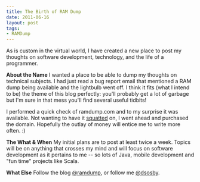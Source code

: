 ```yaml
---
title: The Birth of RAM Dump
date: 2011-06-16
layout: post
tags:
- RAMDump
---
```


As is custom in the virtual world, I have created a new place to post my thoughts on software development, technology, and the life of a programmer.

<b>About the Name</b>
I wanted a place to be able to dump my thoughts on technical subjects. I had just read a bug report email that mentioned a RAM dump being available and the lightbulb went off. I think it fits (what I intend to be) the theme of this blog perfectly: you'll probably get a lot of garbage but I'm sure in that mess you'll find several useful tidbits!

I performed a quick check of ramdump.com and to my surprise it was available. Not wanting to have it <a href="http://en.wikipedia.org/wiki/Domain_squatting" target="_blank">squatted</a> on, I went ahead and purchased the domain. Hopefully the outlay of money will entice me to write more often. :)

<b>The What &amp; When</b>
My initial plans are to post at least twice a week. Topics will be on anything that crosses my mind and will focus on software development as it pertains to me -- so lots of Java, mobile development and "fun time" projects like Scala.

<b>What Else</b>
Follow the blog <a href="http://twitter.com/#!/ramdump">@ramdump</a>, or follow me <a href="http://twitter.com/#!/dsosby">@dsosby</a>.